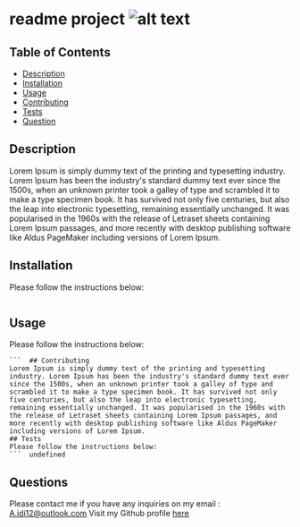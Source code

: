 # readme project ![alt text](https://img.shields.io/badge/MIT-License-green)
  ## Table of Contents
  - [Description](#description)
  - [Installation](#installation)
  - [Usage](#usage)
  - [Contributing](#contributing)
  - [Tests](#tests)
  - [Question](#questions)
  ## Description
  Lorem Ipsum is simply dummy text of the printing and typesetting industry. Lorem Ipsum has been the industry's standard dummy text ever since the 1500s, when an unknown printer took a galley of type and scrambled it to make a type specimen book. It has survived not only five centuries, but also the leap into electronic typesetting, remaining essentially unchanged. It was popularised in the 1960s with the release of Letraset sheets containing Lorem Ipsum passages, and more recently with desktop publishing software like Aldus PageMaker including versions of Lorem Ipsum.
  ## Installation
  Please follow the instructions below:
  ```  It is a long established fact that a reader will be distracted by the readable content of a page when looking at its layout. The point of using Lorem Ipsum is that it has a more-or-less normal distribution of letters,
  ``` 
  ## Usage
  Please follow the instructions below:
  ```  npm run start
  ```  ## Contributing
  Lorem Ipsum is simply dummy text of the printing and typesetting industry. Lorem Ipsum has been the industry's standard dummy text ever since the 1500s, when an unknown printer took a galley of type and scrambled it to make a type specimen book. It has survived not only five centuries, but also the leap into electronic typesetting, remaining essentially unchanged. It was popularised in the 1960s with the release of Letraset sheets containing Lorem Ipsum passages, and more recently with desktop publishing software like Aldus PageMaker including versions of Lorem Ipsum.
  ## Tests
  Please follow the instructions below:
  ```  undefined
  ``` 
  ## Questions
  Please contact me if you have any inquiries on my email : A.idi12@outlook.com
  Visit my Github profile [here](https://github.com/Amalidi)
